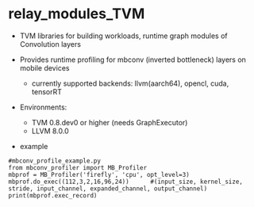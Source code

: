 # relay_modules_TVM
- TVM libraries for building workloads, runtime graph modules of Convolution layers
- Provides runtime profiling for mbconv (inverted bottleneck) layers on mobile devices
    - currently supported backends: llvm(aarch64), opencl, cuda, tensorRT

- Environments:
    - TVM 0.8.dev0 or higher (needs GraphExecutor)
    - LLVM 8.0.0

- example
```
#mbconv_profile_example.py
from mbconv_profiler import MB_Profiler
mbprof = MB_Profiler('firefly', 'cpu', opt_level=3)
mbprof.do_exec((112,3,2,16,96,24))      #(input_size, kernel_size, stride, input_channel, expanded_channel, output_channel)
print(mbprof.exec_record)
```
